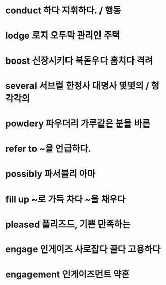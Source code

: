 # conduct 하다 지휘하다. / 행동
 
# lodge 로지 오두막 관리인 주택

# boost 신장시키다 북돋우다 훔치다 격려 
 
# several 서브럴 한정사 대명사 몇몇의 / 형 각각의 
 
# powdery 파우더리 가루같은 분을 바른
 
# refer to ~을 언급하다. 
 
# possibly 파서블리 아마

# fill up ~로 가득 차다 ~을 채우다

# pleased 플리즈드, 기쁜 만족하는

# engage 인게이즈 사로잡다 끌다 고용하다 

# engagement 인게이즈먼트 약혼

